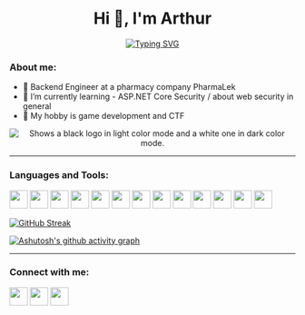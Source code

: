 <h1 align="center">
  Hi 👋, I'm Arthur
</h1>
 



<p align="center">
  <a href="https://git.io/typing-svg"><img src="https://readme-typing-svg.demolab.com?font=Fira+Code&size=28&duration=1800&pause=800&color=CC5500&center=true&width=435&lines=junior+backend+developer+;amateur+sys+admin;always+learning+new+things;5%2B+years+of+coding" alt="Typing SVG" /></a>
</p>
  
<h3 align="left">About me:</h3>
<p>

  
- 💼 Backend Engineer at a pharmacy company PharmaLek
- 🌱 I’m currently learning - ASP.NET Core Security / about web security in general
- 🎾 My hobby is game development and CTF
</p>
  
<p align="center">
  <picture>
  <source media="(prefers-color-scheme: dark)" srcset="https://cdn.simpleicons.org/csharp/df73ff">
  <source media="(prefers-color-scheme: light)" srcset="https://cdn.simpleicons.org/csharp/CC3300">
  <img alt="Shows a black logo in light color mode and a white one in dark color mode." src="https://cdn.simpleicons.org/csharp/">
</picture>

</p>


****
<h3 align="left">Languages and Tools:</h3>

<p align="left">
<img height="32" width="32" src="https://cdn.simpleicons.org/csharp/CC5500" />
<img height="32" width="32" src="https://cdn.simpleicons.org/dotnet/CC5500" />
<img height="32" width="32" src="https://cdn.simpleicons.org/python/CC5500" />
<img height="32" width="32" src="https://cdn.simpleicons.org/typescript/CC5500" />
<img height="32" width="32" src="https://cdn.simpleicons.org/git/CC5500" />
<img height="32" width="32" src="https://cdn.simpleicons.org/Docker/CC5500" />
<img height="32" width="32" src="https://cdn.simpleicons.org/kubernetes/CC5500" />
<img height="32" width="32" src="https://cdn.simpleicons.org/gnubash/CC5500" />
<img height="32" width="32" src="https://cdn.simpleicons.org/Linux/CC5500" />
<img height="32" width="32" src="https://cdn.simpleicons.org/mongodb/CC5500" />
<img height="32" width="32" src="https://cdn.simpleicons.org/microsoftsqlserver/CC5500" />
<img height="32" width="32" src="https://cdn.simpleicons.org/mysql/CC5500" />
<img height="32" width="32" src="https://cdn.simpleicons.org/godotengine/CC5500" />
</p>

[![GitHub Streak](https://github-readme-streak-stats.herokuapp.com?user=drarthurgdev&theme=shadow-orange)](https://git.io/streak-stats)

[![Ashutosh's github activity graph](https://github-readme-activity-graph.vercel.app/graph?username=drarthurgdev&bg_color=0d1117&color=cc5500&line=21262d&point=cc5500&area=true&hide_border=true)](https://github.com/ashutosh00710/github-readme-activity-graph)

****
<h3 align="left">Connect with me:   </h3>



[<img height="32" width="32" src="https://cdn.simpleicons.org/Linkedin/CC5500" />](https://www.google.com/)  [<img height="32" width="32" src="https://cdn.simpleicons.org/telegram/CC5500" />](https://www.google.com/)  [
<img height="32" width="32" src="https://cdn.simpleicons.org/gmail/CC5500" />](mailto:ArtDevEng@gmail.com)


